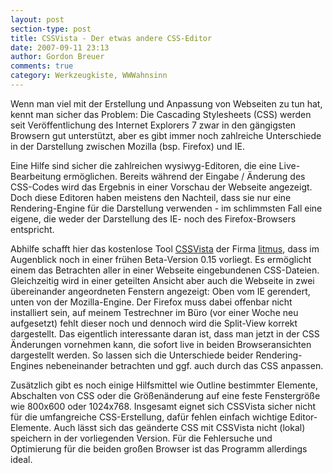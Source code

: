 ```yaml
---
layout: post
section-type: post
title: CSSVista - Der etwas andere CSS-Editor
date: 2007-09-11 23:13
author: Gordon Breuer
comments: true
category: Werkzeugkiste, WWWahnsinn
---
```

<p>
Wenn man viel mit der Erstellung und Anpassung von Webseiten zu tun hat, kennt man sicher das Problem: Die Cascading Stylesheets (CSS) werden seit Ver&ouml;ffentlichung des Internet Explorers 7 zwar in den g&auml;ngigsten Browsern gut unterst&uuml;tzt, aber es gibt immer noch zahlreiche Unterschiede in der Darstellung zwischen Mozilla (bsp. Firefox) und IE. 
</p>
<p>
Eine Hilfe sind sicher die zahlreichen wysiwyg-Editoren, die eine Live-Bearbeitung erm&ouml;glichen. Bereits w&auml;hrend der Eingabe / &Auml;nderung des CSS-Codes wird das Ergebnis in einer Vorschau der Webseite angezeigt. Doch diese Editoren haben meistens den Nachteil, dass sie nur eine Rendering-Engine f&uuml;r die Darstellung verwenden - im schlimmsten Fall eine eigene, die weder der Darstellung des IE- noch des Firefox-Browsers entspricht. 
</p>
<p>
Abhilfe schafft hier das kostenlose Tool <a href="http://litmusapp.com/cssvista" target="_blank">CSSVista</a> der Firma <a href="http://litmusapp.com/" target="_blank">litmus</a>, dass im Augenblick noch in einer fr&uuml;hen Beta-Version 0.15 vorliegt. Es erm&ouml;glicht einem das Betrachten aller in einer Webseite eingebundenen CSS-Dateien. Gleichzeitig wird in einer geteilten Ansicht aber auch die Webseite in zwei &uuml;bereinander angeordneten Fenstern angezeigt: Oben vom IE gerendert, unten von der Mozilla-Engine. Der Firefox muss dabei offenbar nicht installiert sein, auf meinem Testrechner im B&uuml;ro (vor einer Woche neu aufgesetzt) fehlt dieser noch und dennoch wird die Split-View korrekt dargestellt. Das eigentlich interessante daran ist, dass man jetzt in der CSS &Auml;nderungen vornehmen kann, die sofort live in beiden Browseransichten dargestellt werden. So lassen sich die Unterschiede beider Rendering-Engines nebeneinander betrachten und ggf. auch durch das CSS anpassen. 
</p>
<p>
Zus&auml;tzlich gibt es noch einige Hilfsmittel wie Outline bestimmter Elemente, Abschalten von CSS oder die Gr&ouml;&szlig;en&auml;nderung auf eine feste Fenstergr&ouml;&szlig;e wie 800x600 oder 1024x768. Insgesamt eignet sich CSSVista sicher nicht f&uuml;r die umfangreiche CSS-Erstellung, daf&uuml;r fehlen einfach wichtige Editor-Elemente. Auch l&auml;sst sich das ge&auml;nderte CSS mit CSSVista nicht (lokal) speichern in der vorliegenden Version. F&uuml;r die Fehlersuche und Optimierung f&uuml;r die beiden gro&szlig;en Browser ist das Programm allerdings ideal. 
</p>
